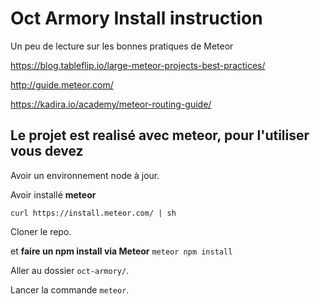 Oct Armory Install instruction
==============================

Un peu de lecture sur les bonnes pratiques de Meteor

https://blog.tableflip.io/large-meteor-projects-best-practices/

http://guide.meteor.com/

https://kadira.io/academy/meteor-routing-guide/


Le projet est realisé avec meteor, pour l'utiliser vous devez
----------------------------------------------

Avoir un environnement node à jour.


Avoir installé **meteor**


`curl https://install.meteor.com/ | sh`



Cloner le repo.


et **faire un npm install via Meteor**
`meteor npm install`


Aller au dossier `oct-armory/`.


Lancer la commande `meteor`.
